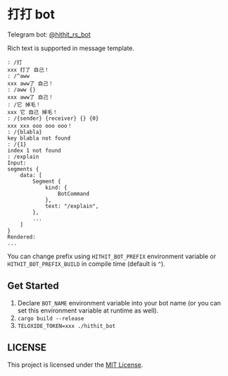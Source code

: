 # 打打 bot

Telegram bot: [@hithit_rs_bot](https://t.me/hithit_rs_bot)

Rich text is supported in message template.
```
: /打
xxx 打了 自己！
: /^aww
xxx aww了 自己！
: /aww {}
xxx aww了 自己！
: /它 掉毛！
xxx 它 自己 掉毛！
: /{sender} {receiver} {} {0}
xxx xxx ooo ooo ooo！
: /{blabla}
key blabla not found
: /{1}
index 1 not found
: /explain
Input:
segments {
    data: [
        Segment {
            kind: {
                BotCommand
            },
            text: "/explain",
        },
        ...
    ]
}
Rendered:
...
```

You can change prefix using `HITHIT_BOT_PREFIX` environment variable or `HITHIT_BOT_PREFIX_BUILD` in compile time (default is `^`).

## Get Started

1. Declare `BOT_NAME` environment variable into your bot name (or you can set this environment variable at runtime as well).
2. `cargo build --release`
3. `TELOXIDE_TOKEN=xxx ./hithit_bot`

## LICENSE

This project is licensed under the [MIT License](LICENSE.md).